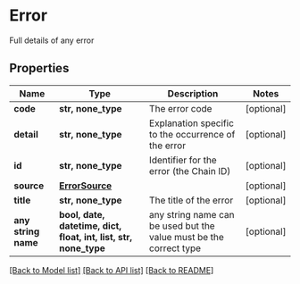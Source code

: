 # Error

Full details of any error

## Properties
Name | Type | Description | Notes
------------ | ------------- | ------------- | -------------
**code** | **str, none_type** | The error code | [optional] 
**detail** | **str, none_type** | Explanation specific to the occurrence of the error | [optional] 
**id** | **str, none_type** | Identifier for the error (the Chain ID) | [optional] 
**source** | [**ErrorSource**](ErrorSource.md) |  | [optional] 
**title** | **str, none_type** | The title of the error | [optional] 
**any string name** | **bool, date, datetime, dict, float, int, list, str, none_type** | any string name can be used but the value must be the correct type | [optional]

[[Back to Model list]](../README.md#documentation-for-models) [[Back to API list]](../README.md#documentation-for-api-endpoints) [[Back to README]](../README.md)


